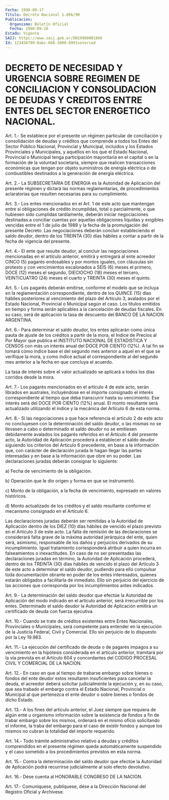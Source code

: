 ```yaml
---
Fecha: 1990-09-17
Título: Decreto Nacional 1.866/90
Publicación:
  Organismo: Boletín Oficial
  Fecha: 1990-09-20
Estado: Vigente
SAIJ: https://www.saij.gob.ar/DN19900001866
Id: 123456789-0abc-668-1000-0991soterced
---
```

# DECRETO DE NECESIDAD Y URGENCIA SOBRE REGIMEN DE CONCILIACION Y CONSOLIDACION DE DEUDAS Y CREDITOS ENTRE ENTES DEL SECTOR ENERGETICO NACIONAL.

<a id="1"></a>
Art. 1.- Se establece por el presente un régimen particular de conciliación  y  consolidación de deudas y créditos que comprende a todos  los  Entes  del    Sector  Público  Nacional,  Provincial  y Municipal, incluidos y los  Estados  Provinciales  y Municipales, y aquéllos  en  los  que  el Estado Nacional, Provincial o  Municipal tenga participación mayoritaria  en el capital o en la formación de la  voluntad  societaria,  siempre  que    realicen   transacciones económicas  que tengan por objeto suministros de energía  eléctrica o de combustibles  destinados a la generación de energía eléctrica.

<a id="2"></a>
Art.  2.-  La  SUBSECRETARIA  DE  ENERGIA  es  la Autoridad de Aplicación del presente régimen y dictará las normas reglamentarias,    de   procedimientos  aclaratorias  que  resulten necesarias para su cumplimiento.

<a id="3"></a>
Art.  3.-  Los entes mencionados en el Art. 1 de este acto que mantengan entre sí  obligaciones  de  crédito  incumplidas, total o parcialmente,  o  que hubiesen sido cumplidas tardíamente,  deberán iniciar negociaciones  destinadas  a conciliar cuentas por aquellas obligaciones líquidas y exigibles vencidas  entre  el 1 de julio de 1989  y  la  fecha  de  la  promulgación del presente Decreto.  Las negociaciones  deberán  concluir  estableciendo  el  saldo  deudor, dentro de los TREINTA (30)  días  hábiles  a  contar a partir de la fecha de vigencia del presente.

<a id="4"></a>
Art. 4.- El ente que resulte deudor, al concluir las negociaciones  mencionadas  en  el  artículo  anterior,  emitirá  y entregará  al  ente  acreedor  CINCO  (5)  pagarés endosables y por montos  iguales,  con  cláusulas  sin protesto y  con  vencimientos escalonados  a  SEIS  (6)  meses el primero,  DOCE  (12)  meses  el segundo, DIECIOCHO (18) meses  el  tercero, VEINTICUATRO (24) meses el cuarto y TREINTA (30) meses el quinto.

<a id="5"></a>
Art.  5.- Los pagarés deberán emitirse, conforme el modelo que se incluya en  la  reglamentación  correspondiente,  dentro  de los QUINCE  (15) días hábiles posteriores al vencimiento del plazo  del Artículo    3,  avalados  por  el  Estado  Nacional,  Provincial  o Municipal según  el  caso.  Los  títulos emitidos en tiempo y forma serán aplicables a la cancelación  de  deudas fiscales. En su caso, será de aplicación la tasa de descuento  del  BANCO  DE  LA  NACION ARGENTINA.

<a id="6"></a>
Art.  6.- Para determinar el saldo deudor, los entes aplicarán como única pauta  de ajuste de los créditos a partir de la mora, el Indice de Precios al  Por  Mayor  que publica el INSTITUTO NACIONAL DE  ESTADISTICA Y CENSOS con más un  interés  anual  del  DOCE  POR CIENTO  (12%).  A tal fin se tomará como índice base el del segundo mes anterior a aquel  en el que se verifique la mora, y como índice actual el correspondiente  al  del  segundo mes anterior a la fecha en que concluya el acuerdo.

La tasa de interés sobre el valor actualizado  se  aplicará a todos los días corridos desde la mora.

<a id="7"></a>
Art. 7.- Los pagarés mencionados en el artículo 4 de este acto, serán  librados en australes, incluyéndose en el importe consignado el interés  correspondiente al tiempo que deba transcurrir hasta su vencimiento.  Ese  interés será del DOCE POR CIENTO (12%) anual. El monto  resultante  será  actualizado  utilizando  el  índice  y  la mecánica del Artículo 6 de esta norma.

<a id="8"></a>
Art. 8.- Si las negociaciones a que hace referencia el artículo 2 de  este  acto  no  concluyesen  con  la  determinación del saldo deudor, o las mismas no se llevasen a cabo o  determinado  el saldo deudor  no  se emitiesen debidamente avalados los pagarés referidos en el Artículo  4  del  presente  acto,  la Autoridad de Aplicación procederá a establecer el saldo deudor siguiendo  los criterios del Artículo 6 precedente, en base a la información que,  con  carácter de declaración jurada le hagan llegar las partes interesadas  y  en base  a  la  información  que  obre  en su poder. Las declaraciones juradas deberán consignar lo siguiente:

a) Fecha de vencimiento de la obligación.

b) Operación que le dio origen y forma  en que se instrumentó.

c) Monto de la obligación, a la fecha de  vencimiento, expresado en valores históricos.

d)  Monto  actualizado  de  los  créditos  y  el  saldo  resultante conforme el mecanismo consignado en el Artículo 6.

Las declaraciones juradas deberán ser remitidas a la  Autoridad  de Aplicación  dentro  de  los  DIEZ  (10)  días hábiles de vencido el plazo previsto en el Artículo 3 de este acto.  La falta de remisión de  las  declaraciones  se  considerará falta grave  de  la  máxima autoridad jerárquica del ente,  quien  será,  asimismo, responsable de  los  daños  y perjuicios derivados de su incumplimiento.  Igual tratamiento corresponderá atribuir a quien incurra en falseamientos o inexactitudes.  En  caso  de no ser presentadas las declaraciones  juradas  en  término,  la  Autoridad  de  Aplicación procederá, dentro de los TREINTA (30) días  hábiles  de  vencido el plazo  del  Artículo  3  de este acto a determinar el saldo deudor, pudiendo para ello compulsar  toda  documentación  obrante en poder de los entes interesados, quienes estarán obligados  a  facilitarla de inmediato. Ello sin perjuicio del ejercicio de las acciones  que corresponda por los incumplimientos antes indicados.

<a id="9"></a>
Art.  9.-  La  determinación  del  saldo deudor que efectúe la Autoridad de Aplicación del modo indicado  en el artículo anterior, será irrecurrible por los entes. Determinado  el  saldo  deudor  la Autoridad  de Aplicación emitirá un certificado de deuda con fuerza ejecutiva.

<a id="10"></a>
Art.  10.-  Cuando se trate de créditos existentes entre Entes Nacionales,  Provinciales   o  Municipales,  será  competente  para entender  en  la  ejecución  de    la  Justicia  Federal,  Civil  y Comercial. Ello sin perjuicio de lo  dispuesto  por  la Ley 19.983.

<a id="11"></a>
Art.  11.-  La ejecución del certificado de deuda o de pagarés impagos  a  su  vencimiento  en  la  hipótesis  considerada  en  el artículo anterior,  tramitará  por  la  vía prevista en el Artículo 604  y concordantes del CODIGO PROCESAL CIVIL  Y  COMERCIAL  DE  LA NACION.

<a id="12"></a>
Art.  12.-  En caso en que al tiempo de trabarse embargo sobre bienes o fondos del  ente  deudor  estos  resultaren  insuficientes para  cancelar la deuda, el acreedor deberá solicitar judicialmente la ejecución  y,  en  su caso, que sea trabado el embargo contra el Estado Nacional, Provincial  o  Municipal al que pertenezca el ente deudor o sobre bienes o fondos de dicho Estado.

<a id="13"></a>
Art.  13.-  A los fines del artículo anterior, el Juez siempre que  requiera  de algún  ente  u  organismo  información  sobre  la existencia de fondos  a  fin  de  trabar  embargo sobre los mismos, ordenará en el mismo oficio solicitando el  informe,  la  traba del embargo  para  el  caso  de  existir fondos y aunque los mismos  no cubran la totalidad del importe requerido.

<a id="14"></a>
Art.  14.-  Todo  trámite  administrativo  relativo a deudas y créditos comprendidos en el presente régimen queda  automáticamente suspendido  y  el  caso sometido a los procedimientos previstos  en esta norma.

<a id="15"></a>
Art. 15.- Contra la determinación del saldo deudor que efectúe la Autoridad  de  Aplicación podrá recurrirse judicialmente al solo efecto devolutivo.

<a id="16"></a>
Art.  16.-  Dése  cuenta  al  HONORABLE CONGRESO DE LA NACION.

<a id="17"></a>
Art. 17.- Comuníquese, publíquese, dése a la Dirección Nacional del Registro Oficial y Archívese.